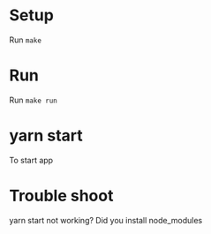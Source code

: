 # Setup

Run `make`

# Run

Run `make run`

# yarn start

To start app

# Trouble shoot

yarn start not working? Did you install node_modules